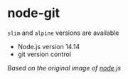 # node-git

`slim` and `alpine` versions are available

- Node.js version 14.14
- git version control

_Based on the original image of [node](https://github.com/nodejs/docker-node).js_

